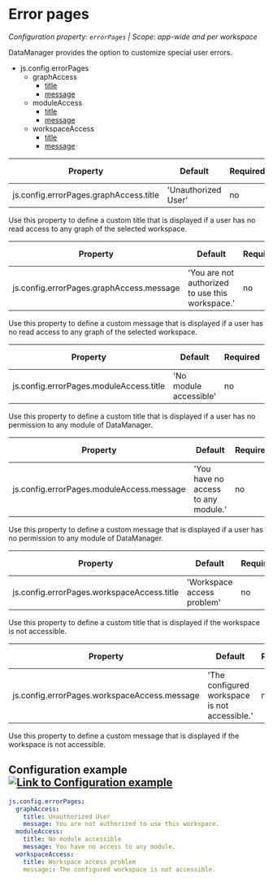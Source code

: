 # Error pages

*Configuration property: `errorPages` | Scope: app-wide and per workspace*

DataManager provides the option to customize special user errors.

-   js.config.errorPages
    -   graphAccess
        -   [title](https://documentation.eccenca.com/latest/deploy-and-configure/configuration/datamanager/error-pages#id-.Errorpagesv20.06-js.config.errorPages.graphAccess.title)
        -   [message](https://documentation.eccenca.com/latest/deploy-and-configure/configuration/datamanager/error-pages#id-.Errorpagesv20.06-js.config.errorPages.graphAccess.message)
    -   moduleAccess
        -   [title](https://documentation.eccenca.com/latest/deploy-and-configure/configuration/datamanager/error-pages#id-.Errorpagesv20.06-js.config.errorPages.moduleAccess.title)
        -   [message](https://documentation.eccenca.com/latest/deploy-and-configure/configuration/datamanager/error-pages#id-.Errorpagesv20.06-js.config.errorPages.moduleAccess.message)
    -   workspaceAccess
        -   [title](https://documentation.eccenca.com/latest/deploy-and-configure/configuration/datamanager/error-pages#id-.Errorpagesv20.06-js.config.errorPages.workspaceAccess.title)
        -   [message](https://documentation.eccenca.com/latest/deploy-and-configure/configuration/datamanager/error-pages#id-.Errorpagesv20.06-js.config.errorPages.workspaceAccess.message)

| Property | Default | Required | Conflicts with | Valid values |
| -------- | ------- | -------- | -------------- | ------------ |
| js.config.errorPages.graphAccess.title | 'Unauthorized User' | no | none | string |

Use this property to define a custom title that is displayed if a user has no read access to any graph of the selected workspace.

| Property | Default | Required | Conflicts with | Valid values |
| -------- | ------- | -------- | -------------- | ------------ |
| js.config.errorPages.graphAccess.message | 'You are not authorized to use this workspace.' | no | none | string |

Use this property to define a custom message that is displayed if a user has no read access to any graph of the selected workspace.

| Property | Default | Required | Conflicts with | Valid values |
| -------- | ------- | -------- | -------------- | ------------ |
| js.config.errorPages.moduleAccess.title | 'No module accessible' | no | none | string |

Use this property to define a custom title that is displayed if a user has no permission to any module of DataManager.

| Property | Default | Required | Conflicts with | Valid values |
| -------- | ------- | -------- | -------------- | ------------ |
| js.config.errorPages.moduleAccess.message | 'You have no access to any module.' | no | none | string |

Use this property to define a custom message that is displayed if a user has no permission to any module of DataManager.

| Property | Default | Required | Conflicts with | Valid values |
| -------- | ------- | -------- | -------------- | ------------ |
| js.config.errorPages.workspaceAccess.title | 'Workspace access problem' | no | none | string |

Use this property to define a custom title that is displayed if the workspace is not accessible.

| Property | Default | Required | Conflicts with | Valid values |
| -------- | ------- | -------- | -------------- | ------------ |
| js.config.errorPages.workspaceAccess.message | 'The configured workspace is not accessible.' | no | none | string |

Use this property to define a custom message that is displayed if the workspace is not accessible.

Configuration example[![Link to Configuration example](https://documentation.eccenca.com/_/0A0A79030170B1271BEB591423192709/1599644127360/images/common/link-solid.svg)](https://documentation.eccenca.com/latest/deploy-and-configure/configuration/datamanager/error-pages#id-.Errorpagesv20.06-Configurationexample)
-----------------------------------------------------------------------------------------------------------------------------------------------------------------------------------------------------------------------------------------------------------------------------------------------------------------------

``` yaml
js.config.errorPages:
  graphAccess:
    title: Unauthorized User
    message: You are not authorized to use this workspace.
  moduleAccess:
    title: No module accessible
    message: You have no access to any module.
  workspaceAccess:
    title: Workspace access problem
    message:: The configured workspace is not accessible.
```